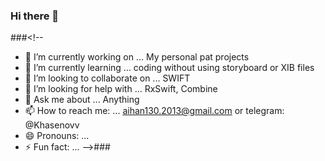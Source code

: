 ### Hi there 👋
###<!--
- 🔭 I’m currently working on ... My personal pat projects
- 🌱 I’m currently learning ... coding without using storyboard or XIB files 
- 👯 I’m looking to collaborate on ... SWIFT
- 🤔 I’m looking for help with ... RxSwift, Combine
- 💬 Ask me about ... Anything
- 📫 How to reach me: ... aihan130.2013@gmail.com or telegram: @Khasenovv
- 😄 Pronouns: ...
- ⚡ Fun fact: ...
-->###
